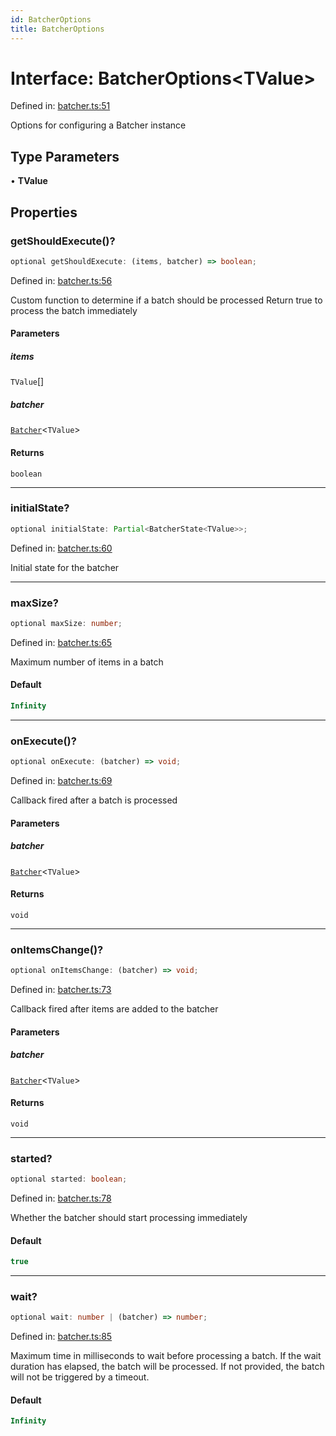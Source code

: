 ```yaml
---
id: BatcherOptions
title: BatcherOptions
---
```


<!-- DO NOT EDIT: this page is autogenerated from the type comments -->

# Interface: BatcherOptions\<TValue\>

Defined in: [batcher.ts:51](https://github.com/TanStack/pacer/blob/main/packages/pacer/src/batcher.ts#L51)

Options for configuring a Batcher instance

## Type Parameters

• **TValue**

## Properties

### getShouldExecute()?

```ts
optional getShouldExecute: (items, batcher) => boolean;
```

Defined in: [batcher.ts:56](https://github.com/TanStack/pacer/blob/main/packages/pacer/src/batcher.ts#L56)

Custom function to determine if a batch should be processed
Return true to process the batch immediately

#### Parameters

##### items

`TValue`[]

##### batcher

[`Batcher`](../../classes/batcher.md)\<`TValue`\>

#### Returns

`boolean`

***

### initialState?

```ts
optional initialState: Partial<BatcherState<TValue>>;
```

Defined in: [batcher.ts:60](https://github.com/TanStack/pacer/blob/main/packages/pacer/src/batcher.ts#L60)

Initial state for the batcher

***

### maxSize?

```ts
optional maxSize: number;
```

Defined in: [batcher.ts:65](https://github.com/TanStack/pacer/blob/main/packages/pacer/src/batcher.ts#L65)

Maximum number of items in a batch

#### Default

```ts
Infinity
```

***

### onExecute()?

```ts
optional onExecute: (batcher) => void;
```

Defined in: [batcher.ts:69](https://github.com/TanStack/pacer/blob/main/packages/pacer/src/batcher.ts#L69)

Callback fired after a batch is processed

#### Parameters

##### batcher

[`Batcher`](../../classes/batcher.md)\<`TValue`\>

#### Returns

`void`

***

### onItemsChange()?

```ts
optional onItemsChange: (batcher) => void;
```

Defined in: [batcher.ts:73](https://github.com/TanStack/pacer/blob/main/packages/pacer/src/batcher.ts#L73)

Callback fired after items are added to the batcher

#### Parameters

##### batcher

[`Batcher`](../../classes/batcher.md)\<`TValue`\>

#### Returns

`void`

***

### started?

```ts
optional started: boolean;
```

Defined in: [batcher.ts:78](https://github.com/TanStack/pacer/blob/main/packages/pacer/src/batcher.ts#L78)

Whether the batcher should start processing immediately

#### Default

```ts
true
```

***

### wait?

```ts
optional wait: number | (batcher) => number;
```

Defined in: [batcher.ts:85](https://github.com/TanStack/pacer/blob/main/packages/pacer/src/batcher.ts#L85)

Maximum time in milliseconds to wait before processing a batch.
If the wait duration has elapsed, the batch will be processed.
If not provided, the batch will not be triggered by a timeout.

#### Default

```ts
Infinity
```
